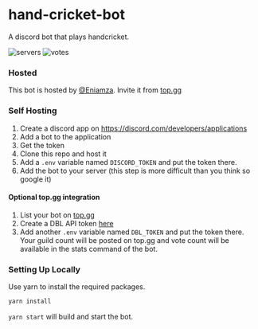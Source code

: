 # hand-cricket-bot
A discord bot that plays handcricket.

![servers](https://top.gg/api/widget/servers/709733907053936712.svg)
![votes](https://top.gg/api/widget/upvotes/709733907053936712.svg)

### Hosted
This bot is hosted by [@Eniamza](https://github.com/Eniamza). Invite it from [top.gg](https://top.gg/bot/709733907053936712)

### Self Hosting
1. Create a discord app on https://discord.com/developers/applications
2. Add a bot to the application
3. Get the token
4. Clone this repo and host it
5. Add a `.env` variable named `DISCORD_TOKEN` and put the token there.
6. Add the bot to your server (this step is more difficult than you think so google it)

#### Optional top.gg integration
1. List your bot on [top.gg](https://top.gg)
2. Create a DBL API token [here](https://top.gg/api/docs)
3. Add another `.env` variable named `DBL_TOKEN` and put the token there.
Your guild count will be posted on top.gg and vote count will be available in the stats command of the bot.

### Setting Up Locally
Use yarn to install the required packages.
```bash
yarn install
```

`yarn start` will build and start the bot.
